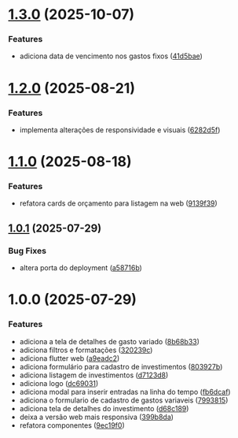 # [1.3.0](https://gitlab.com/bruninho51/projeto-controle-gastos-flutter/compare/v1.2.0...v1.3.0) (2025-10-07)


### Features

* adiciona data de vencimento nos gastos fixos ([41d5bae](https://gitlab.com/bruninho51/projeto-controle-gastos-flutter/commit/41d5bae77a2d75af3c372272d8a786c63a87d144))

# [1.2.0](https://gitlab.com/bruninho51/projeto-controle-gastos-flutter/compare/v1.1.0...v1.2.0) (2025-08-21)


### Features

* implementa alterações de responsividade e visuais ([6282d5f](https://gitlab.com/bruninho51/projeto-controle-gastos-flutter/commit/6282d5f48ebde2cad8c52a6f97931b7ca69403b2))

# [1.1.0](https://gitlab.com/bruninho51/projeto-controle-gastos-flutter/compare/v1.0.1...v1.1.0) (2025-08-18)


### Features

* refatora cards de orçamento para listagem na web ([9139f39](https://gitlab.com/bruninho51/projeto-controle-gastos-flutter/commit/9139f390f5dd1e8aeb7e0e91b0cbab2266f3b72b))

## [1.0.1](https://gitlab.com/bruninho51/projeto-controle-gastos-flutter/compare/v1.0.0...v1.0.1) (2025-07-29)


### Bug Fixes

* altera porta do deployment ([a58716b](https://gitlab.com/bruninho51/projeto-controle-gastos-flutter/commit/a58716b08695e7ecde42e23f439648df3259042f))

# 1.0.0 (2025-07-29)


### Features

* adiciona a tela de detalhes de gasto variado ([8b68b33](https://gitlab.com/bruninho51/projeto-controle-gastos-flutter/commit/8b68b33b758240a79b037c3cfe4bd4a211c171a2))
* adiciona filtros e formatações ([320239c](https://gitlab.com/bruninho51/projeto-controle-gastos-flutter/commit/320239c7351d770a12c70c3601a5dd14fd80be70))
* adiciona flutter web ([a9eadc2](https://gitlab.com/bruninho51/projeto-controle-gastos-flutter/commit/a9eadc224f623627911a024bf90d5cfe849a92f3))
* adiciona formulário para cadastro de investimentos ([803927b](https://gitlab.com/bruninho51/projeto-controle-gastos-flutter/commit/803927bc4bb1f9013d69474a39613a040acc1125))
* adiciona listagem de investimentos ([d7123d8](https://gitlab.com/bruninho51/projeto-controle-gastos-flutter/commit/d7123d8385cddaeb1097e296280f9bbaaa957cea))
* adiciona logo ([dc69031](https://gitlab.com/bruninho51/projeto-controle-gastos-flutter/commit/dc690312d3722bedadd510299d2ed36997fef106))
* adiciona modal para inserir entradas na linha do tempo ([fb6dcaf](https://gitlab.com/bruninho51/projeto-controle-gastos-flutter/commit/fb6dcaf011b0a8e7526e601be49470046c384f27))
* adiciona o formulario de cadastro de gastos variaveis ([7993815](https://gitlab.com/bruninho51/projeto-controle-gastos-flutter/commit/799381518e30c919f0fac4e136ab14353c5be635))
* adiciona tela de detalhes do investimento ([d68c189](https://gitlab.com/bruninho51/projeto-controle-gastos-flutter/commit/d68c1898050eb3165f17dfb52e57e0ac7c9de28e))
* deixa a versão web mais responsiva ([399b8da](https://gitlab.com/bruninho51/projeto-controle-gastos-flutter/commit/399b8da029aac6b8f8f57cccfea948714b38543f))
* refatora componentes ([9ec19f0](https://gitlab.com/bruninho51/projeto-controle-gastos-flutter/commit/9ec19f0c4ca5afb04ce669de4f654f331af06b61))
